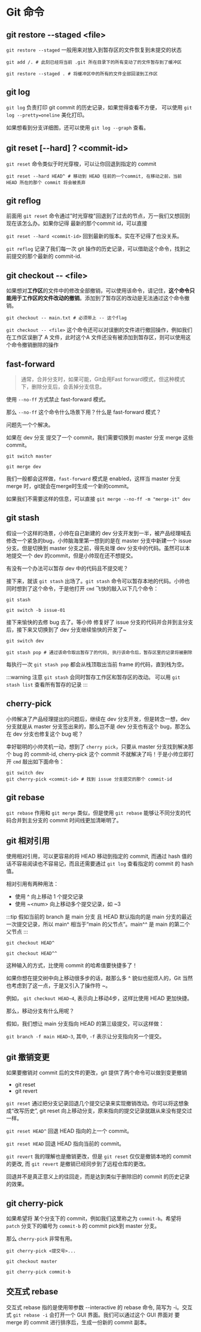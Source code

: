 # Git 命令


## git restore --staged \<file\>

`git restore --staged` 一般用来对放入到暂存区的文件恢复到未提交的状态

```shell
git add /. # 此刻已经将当前 .git 所在目录下的所有变动了的文件暂存到了缓冲区

git restore --staged . # 将缓冲区中的所有的文件全部回滚到工作区
```

## git log

`git log` 负责打印 git commit 的历史记录，如果觉得查看不方便， 可以使用 `git log --pretty=oneline` 美化打印。

如果想看到分支详细图，还可以使用 `git log --graph` 查看。


## git reset \[--hard\]？\<commit-id\>

`git reset` 命令类似于时光穿梭，可以让你回退到指定的 commit

```shell
git reset --hard HEAD^ # 移动到 HEAD 往前的一个commit, 在移动之前，当前 HEAD 所在的那个 commit 将会被丢弃
```

## git reflog

前面用 `git reset` 命令通过"时光穿梭"回退到了过去的节点，万一我们又想回到现在该怎么办。如果你记得 最新的那个commit id，可以直接

`git reset --hard <commit-id>` 回到最新的版本。实在不记得了也没关系。

`git reflog` 记录了我们每一次 git 操作的历史记录，可以借助这个命令，找到之前提交的那个最新的 commit-id.

## git checkout -- \<file\>

如果想对**工作区**的文件中的修改全部撤销，可以使用该命令，请记住，**这个命令只能用于工作区的文件改动的撤销**。添加到了暂存区的改动是无法通过这个命令撤销。

```shell
git checkout -- main.txt # 必须带上 -- 这个flag
```

`git checkout -- <file>` 这个命令还可以对误删的文件进行撤回操作，例如我们在工作区误删了 A 文件，此时这个A 文件还没有被添加到暂存区，则可以使用这个命令撤销删除的操作

## fast-forward

> 通常，合并分支时，如果可能，Git会用Fast forward模式，但这种模式下，删除分支后，会丢掉分支信息。

使用 `--no-ff` 方式禁止 fast-forward 模式。 

那么 `--no-ff` 这个命令什么场景下用？什么是 fast-forward 模式？

问题先一个个解决。

如果在 dev 分支 提交了一个 commit，我们需要切换到 master 分支 merge 这些commit。

```git
git switch master

git merge dev
```

我们一般都会这样做，`fast-forward` 模式是 enabled，这样当 master 分支 merge 时，git就会在merge时生成一个新的commit。

如果我们不需要这样的信息，可以直接 `git merge --no-ff -m "merge-it" dev`

## git stash

假设一个这样的场景，小帅在自己新建的 dev 分支开发到一半，被产品经理喊去修改一个紧急的bug，小帅脑海里第一想到的是在 master 分支中新建一个 issue 分支。但是切换到 master 分支之前，得先处理 dev 分支中的代码。虽然可以本地提交一个 dev 的commit，但是小帅现在还不想提交。

有没有一个办法可以暂存 dev 中的代码且不提交呢？

接下来，就该 `git stash` 出场了。`git stash` 命令可以暂存本地的代码。小帅也同时想到了这个命令，于是他打开 `cmd` 飞快的敲入以下几个命令：

```git
git stash

git switch -b issue-01
```

接下来愉快的去修 bug 去了。等小帅 修复好了 issue 分支的代码并合并到主分支后，接下来又切换到了 dev 分支继续愉快的开发了~

```git
git switch dev

git stash pop # 通过该命令取出暂存了的代码, 执行该命令后，暂存区里的记录将被删除
```

每执行一次 `git stash pop` 都会从栈顶取出当前 frame 的代码，直到栈为空。 

:::warning 注意
`git stash` 会同时暂存工作区和暂存区的改动。
可以用 `git stash list` 查看所有暂存的记录
:::

## cherry-pick

小帅解决了产品经理提出的问题后，继续在 dev 分支开发，但是转念一想，dev 分支就是从 master 分支签出来的，那么岂不是 dev 分支也有这个 bug，那怎么在 dev 分支也修复这个 bug 呢？

幸好聪明的小帅灵机一动，想到了 `cherry pick`，只要从 master 分支找到解决那个 bug 的 commit-id, cherry-pick 这个 commit 不就解决了吗！于是小帅立即打开 `cmd` 敲出如下面命令：

```git
git switch dev
git cherry-pick <commit-id> # 找到 issue 分支提交的那个 commit-id
```
## git rebase

`git rebase` 作用和 `git merge` 类似，但是使用 `git rebase` 能够让不同分支的代码合并到主分支的 commit 时间线更加清晰明了。

## git 相对引用

使用相对引用，可以更容易的将 HEAD 移动到指定的 commit, 而通过 hash 值的话不容易阅读也不容易记，而且还需要通过 `git log` 查看指定的 commit 的 hash 值。

相对引用有两种用法：

- 使用 ^ 向上移动 1 个提交记录
- 使用 ~\<num\> 向上移动多个提交记录，如 ~3

:::tip
假如当前的 branch 是 main 分支 且 HEAD 默认指向的是 main 分支的最近一次提交记录，所以 main^ 相当于“main 的父节点”。main^^ 是 main 的第二个父节点
:::

`git checkout HEAD^`

`git checkout HEAD^^`

这种输入的方式，比使用 commit 的哈希值要快捷多了！

如果你想在提交树中向上移动很多步的话，敲那么多 ^ 貌似也挺烦人的，Git 当然也考虑到了这一点，于是又引入了操作符 ~。

例如， `git checkout HEAD~4`, 表示向上移动4步，这样比使用 HEAD 更加快捷。

那么，移动分支有什么用呢？

假如，我们想让 main 分支指向 HEAD 的第三级提交，可以这样做：

`git branch -f main HEAD~3`, 其中, `-f` 表示让分支指向另一个提交。

## git 撤销变更

如果要撤销对 commit 后的文件的更改，git 提供了两个命令可以做到变更撤销

- git reset
- git revert

`git reset` 通过把分支记录回退几个提交记录来实现撤销改动。你可以将这想象成“改写历史”, git reset 向上移动分支，原来指向的提交记录就跟从来没有提交过一样。

`git reset HEAD^` 回退 HEAD 指向的上一个 commit。

`git reset HEAD` 回退 HEAD 指向当前的 commit。

`git revert` 我的理解也是撤销更改，但是 `git reset` 仅仅是撤销本地的 commit 的更改, 而 `git revert` 是撤销已经同步到了远程仓库的更改。

回退并不是真正意义上的往回走，而是达到类似于删除旧的 commit 的历史记录的效果。

## git cherry-pick

如果希望将 某个分支下的 commit，例如我们这里称之为 `commit-b`。希望将 `patch` 分支下的编号为 `commit-b` 的 commit pick到 master 分支。

那么 `cherry-pick` 非常有用。

```shell
git cherry-pick <提交号>...
```

```git
git checkout master

git cherry-pick commit-b
```

## 交互式 rebase

交互式 rebase 指的是使用带参数 --interactive 的 rebase 命令, 简写为 -i。交互式 `git rebase -i` 会打开一个 GUI 界面。我们可以通过这个 GUI 界面对 要 merge 的 commit 进行排序后，生成一份新的 commit 副本。